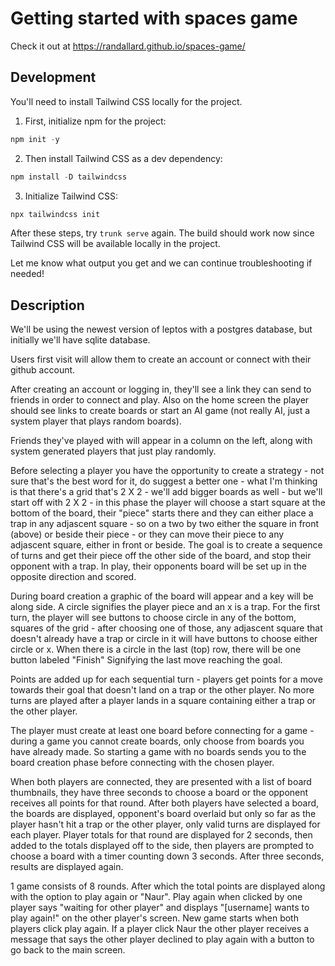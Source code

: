 # Getting started with spaces game

Check it out at https://randallard.github.io/spaces-game/

## Development

You'll need to install Tailwind CSS locally for the project. 

1. First, initialize npm for the project:
```powershell
npm init -y
```

2. Then install Tailwind CSS as a dev dependency:
```powershell
npm install -D tailwindcss
```

3. Initialize Tailwind CSS:
```powershell
npx tailwindcss init
```

After these steps, try `trunk serve` again. The build should work now since Tailwind CSS will be available locally in the project.

Let me know what output you get and we can continue troubleshooting if needed!

## Description

We'll be using the newest version of leptos with a postgres database, but initially we'll have sqlite database.


Users first visit will allow them to create an account or connect with their github account.


After creating an account or logging in, they'll see a link they can send to friends in order to connect and play.  Also on the home screen the player should see links to create boards or start an AI game (not really AI, just a system player that plays random boards).


Friends they've played with will appear in a column on the left, along with system generated players that just play randomly.


Before selecting a player you have the opportunity to create a strategy - not sure that's the best word for it, do suggest a better one - what I'm thinking is that there's a grid that's 2 X 2 - we'll add bigger boards as well - but we'll start off with 2 X 2 - in this phase the player will choose a start square at the bottom of the board, their "piece" starts there and they can either place a trap in any adjascent square - so on a two by two either the square in front (above) or beside their piece - or they can move their piece to any adjascent square, either in front or beside.  The goal is to create a sequence of turns and get their piece off the other side of the board, and stop their opponent with a trap.  In play, their opponents board will be set up in the opposite direction and scored.


During board creation a graphic of the board will appear and a key will be along side.  A circle signifies the player piece and an x is a trap.  For the first turn, the player will see buttons to choose circle in any of the bottom, squares of the grid - after choosing one of those, any adjascent square that doesn't already have a trap or circle in it will have buttons to choose either circle or x.  When there is a circle in the last (top) row, there will be one button labeled "Finish" Signifying the last move reaching the goal.


Points are added up for each sequential turn - players get points for a move towards their goal that doesn't land on a trap or the other player.  No more turns are played after a player lands in a square containing either a trap or the other player.  


The player must create at least one board before connecting for a game - during a game you cannot create boards, only choose from boards you have already made.  So starting a game with no boards sends you to the board creation phase before connecting with the chosen player.


When both players are connected, they are presented with a list of board thumbnails, they have three seconds to choose a board or the opponent receives all points for that round.  After both players have selected a board, the boards are displayed, opponent's board overlaid but only so far as the player hasn't hit a trap or the other player, only valid turns are displayed for each player.  Player totals for that round are displayed for 2 seconds, then added to the totals displayed off to the side, then players are prompted to choose a board with a timer counting down 3 seconds.  After three seconds, results are displayed again.


1 game consists of 8 rounds.  After which the total points are displayed along with the option to play again or "Naur".  Play again when clicked by one player says "waiting for other player" and displays "[username] wants to play again!" on the other player's screen.  New game starts when both players click play again.  If a player click Naur the other player receives a message that says the other player declined to play again with a button to go back to the main screen.  